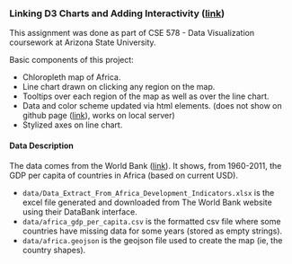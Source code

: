 ### Linking D3 Charts and Adding Interactivity ([link](https://stuteeroutray.github.io/linking-charts-in-d3/))

This assignment was done as part of CSE 578 - Data Visualization coursework at Arizona State University.

Basic components of this project:
* Chloropleth map of Africa.
* Line chart drawn on clicking any region on the map.
* Tooltips over each region of the map as well as over the line chart.
* Data and color scheme updated via html elements. (does not show on github page ([link](https://stuteeroutray.github.io/linking-charts-in-d3/)), works on local server)
* Stylized axes on line chart.

#### Data Description

The data comes from the World Bank ([link](https://databank.worldbank.org/source/africa-development-indicators)). It shows, from 1960-2011, the GDP per capita of countries in Africa (based on current USD). 

* `data/Data_Extract_From_Africa_Development_Indicators.xlsx` is the excel file generated and downloaded from The World Bank website using their DataBank interface.
* `data/africa_gdp_per_capita.csv` is the formatted csv file where some countries have missing data for some years (stored as empty strings).
* `data/africa.geojson` is the geojson file used to create the map (ie, the country shapes).
